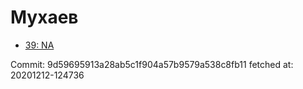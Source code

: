 # Мухаев
- [39: NA](39.md)

Commit: 9d59695913a28ab5c1f904a57b9579a538c8fb11
 fetched at: 20201212-124736
